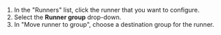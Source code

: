 1. In the "Runners" list, click the runner that you want to configure.
1. Select the **Runner group** drop-down.
1. In "Move runner to group", choose a destination group for the runner.
